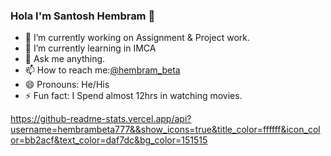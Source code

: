### Hola I'm Santosh Hembram 👋

- 🔭 I’m currently working on Assignment & Project work.
- 🌱 I’m currently learning in IMCA
- 💬 Ask me anything.
- 📫 How to reach me:[@hembram_beta](https://www.instagram.com/hembram_beta/)
- 😄 Pronouns: He/His
- ⚡ Fun fact: I Spend almost 12hrs in watching movies.

<https://github-readme-stats.vercel.app/api?username=hembrambeta777&&show_icons=true&title_color=ffffff&icon_color=bb2acf&text_color=daf7dc&bg_color=151515>
